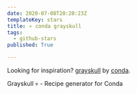 ```yaml
---
date: 2020-07-08T20:20:23Z
templateKey: stars
title: ⭐ conda grayskull
tags:
  - github-stars
published: True

---
```


Looking for inspiration? [grayskull](https://github.com/conda/grayskull) by [conda](https://github.com/conda).

Grayskull :skull: - Recipe generator for Conda
